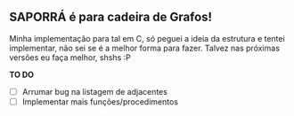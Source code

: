 ## SAPORRÁ é para cadeira de Grafos!

Minha implementação para tal em C,
só peguei a ideia da estrutura e tentei implementar,
não sei se é a melhor forma para fazer.
Talvez nas próximas versões eu faça melhor, shshs :P

**TO DO**
- [ ] Arrumar bug na listagem de adjacentes
- [ ] Implementar mais funções/procedimentos